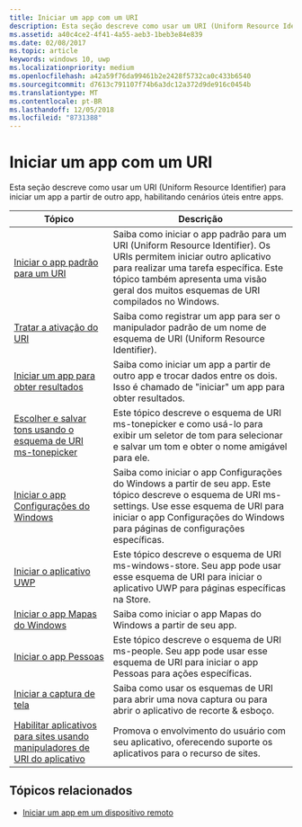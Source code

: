```yaml
---
title: Iniciar um app com um URI
description: Esta seção descreve como usar um URI (Uniform Resource Identifier) para iniciar um app a partir de outro.
ms.assetid: a40c4ce2-4f41-4a55-aeb3-1beb3e84e839
ms.date: 02/08/2017
ms.topic: article
keywords: windows 10, uwp
ms.localizationpriority: medium
ms.openlocfilehash: a42a59f76da99461b2e2428f5732ca0c433b6540
ms.sourcegitcommit: d7613c791107f74b6a3dc12a372d9de916c0454b
ms.translationtype: MT
ms.contentlocale: pt-BR
ms.lasthandoff: 12/05/2018
ms.locfileid: "8731388"
---
```

# <a name="launch-an-app-with-a-uri"></a>Iniciar um app com um URI

Esta seção descreve como usar um URI (Uniform Resource Identifier) para iniciar um app a partir de outro app, habilitando cenários úteis entre apps.

| Tópico | Descrição |
|-------|-------------|
| [Iniciar o app padrão para um URI](launch-default-app.md) | Saiba como iniciar o app padrão para um URI (Uniform Resource Identifier). Os URIs permitem iniciar outro aplicativo para realizar uma tarefa específica. Este tópico também apresenta uma visão geral dos muitos esquemas de URI compilados no Windows. |
| [Tratar a ativação do URI](handle-uri-activation.md) | Saiba como registrar um app para ser o manipulador padrão de um nome de esquema de URI (Uniform Resource Identifier). |
| [Iniciar um app para obter resultados](how-to-launch-an-app-for-results.md) | Saiba como iniciar um app a partir de outro app e trocar dados entre os dois. Isso é chamado de "iniciar" um app para obter resultados. |
| [Escolher e salvar tons usando o esquema de URI ms-tonepicker](launch-ringtone-picker.md) | Este tópico descreve o esquema de URI ms-tonepicker e como usá-lo para exibir um seletor de tom para selecionar e salvar um tom e obter o nome amigável para ele. |
| [Iniciar o app Configurações do Windows](launch-settings-app.md) | Saiba como iniciar o app Configurações do Windows a partir de seu app. Este tópico descreve o esquema de URI ms-settings. Use esse esquema de URI para iniciar o app Configurações do Windows para páginas de configurações específicas. |
| [Iniciar o aplicativo UWP](launch-store-app.md) | Este tópico descreve o esquema de URI ms-windows-store. Seu app pode usar esse esquema de URI para iniciar o aplicativo UWP para páginas específicas na Store. |
| [Iniciar o app Mapas do Windows](launch-maps-app.md) | Saiba como iniciar o app Mapas do Windows a partir de seu app. |
| [Iniciar o app Pessoas](launch-people-apps.md) | Este tópico descreve o esquema de URI ms-people. Seu app pode usar esse esquema de URI para iniciar o app Pessoas para ações específicas. |
| [Iniciar a captura de tela](launch-screen-snipping.md) | Saiba como usar os esquemas de URI para abrir uma nova captura ou para abrir o aplicativo de recorte & esboço. |
| [Habilitar aplicativos para sites usando manipuladores de URI do aplicativo](web-to-app-linking.md) | Promova o envolvimento do usuário com seu aplicativo, oferecendo suporte os aplicativos para o recurso de sites. |

## <a name="related-topics"></a>Tópicos relacionados
* [Iniciar um app em um dispositivo remoto](launch-a-remote-app.md)